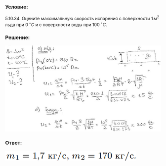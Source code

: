 ###  Условие: 

$5.10.34.$ Оцените максимальную скорость испарения с поверхности $1 \,м^2$ льда при $0 \,^{\circ}C$ и с поверхности воды при $100 \,^{\circ}C$. 

###  Решение: 

![|640x355, 67%](../../img/5.10.34/1.jpg) 

###  Ответ: 

![|424x31, 67%](../../img/5.10.34/ans.png) 
